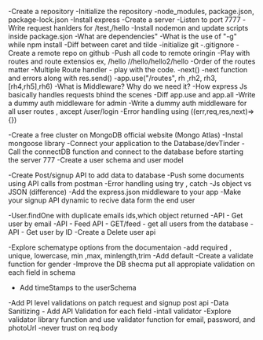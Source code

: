 -Create a repository
-Initialize the repository
-node_modules, package.json, package-lock.json
-Install express
-Create a server
-Listen to port 7777
-Write request hanlders for /test,/hello 
-Install nodemon and update scripts inside package.sjon
-What are dependencies"
-What is the use of "-g" while npm install
-Diff between caret and tilde
-initialize git
-.gitignore
-Create a remote repo on github
-Push all code to remote oringin
-Play with routes and route extensios ex, /hello //hello/hello2/hello 
-Order of the routes matter
-Multiple Route handler - play with the code.
-next()
-next  function and errors along with res.send()
-app.use("/routes", rh ,rh2, rh3, [rh4,rh5],rh6)
-What is Middleware? Why do we need it?
-How express Js basically handles requests bhind the scenes
-Diff app.use and app.all
-Write a  dummy auth middleware for admin
-Write a dummy auth middleware for all user routes , axcept /user/login
-Error handling using ((err,req,res,next)=>{})

-Create a free cluster on MongoDB official website (Mongo Atlas)
-Instal mongoose library
-Connect your application to the Database/devTinder
-Call the connectDB function and connect to the database before starting the server 777
-Create a user schema and user model

-Create Post/signup API to add data to database
-Push some documents using API calls from postman
-Error handling using try , catch
-Js object vs JSON (difference)
-Add the express.json middleware to your app
-Make your signup API dynamic to recive data form the end user


-User.findOne with duplicate emails ids,which object returned 
-API - Get user by email
-API - Feed API - GET/feed - get all users from  the database 
-API - Get user by ID 
-Create a Delete user api


-Explore schematype options from the documentaion
-add required , unique, lowercase, min ,max, minlength,trim 
-Add default 
-Create a validate function for gender
-Improve the DB shecma put all appropiate validation on each field in schema 
- Add timeStamps to the userSchema

-Add PI level validations on patch request and signup post api
-Data Sanitizing - Add API Validation for each field 
-intall validator
-Explore validator library function and use validator function for email, password, and photoUrl
-never trust on req.body